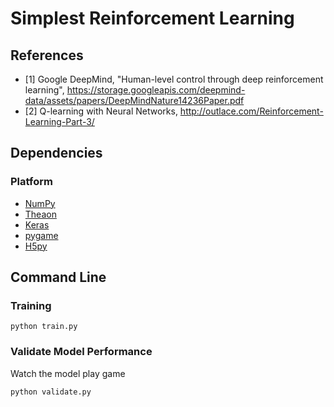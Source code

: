 # Simplest Reinforcement Learning

## References

- [1] Google DeepMind, "Human-level control through deep reinforcement learning", https://storage.googleapis.com/deepmind-data/assets/papers/DeepMindNature14236Paper.pdf
- [2] Q-learning with Neural Networks, http://outlace.com/Reinforcement-Learning-Part-3/

## Dependencies

### Platform

- [NumPy](http://www.numpy.org)
- [Theaon](http://deeplearning.net/software/theano/index.html)
- [Keras](http://keras.io/)
- [pygame](http://www.pygame.org/hifi.html)
- [H5py](http://www.h5py.org/)
## Command Line

### Training
```
python train.py
```
### Validate Model Performance
Watch the model play game
```
python validate.py
```
